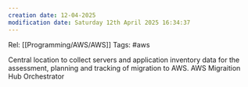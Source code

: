 ```yaml
---
creation date: 12-04-2025
modification date: Saturday 12th April 2025 16:34:37
---
```

Rel: [[Programming/AWS/AWS]]
Tags: #aws

Central location to collect servers and application inventory data for the assessment, planning and tracking of migration to AWS.
AWS Migraition Hub Orchestrator
